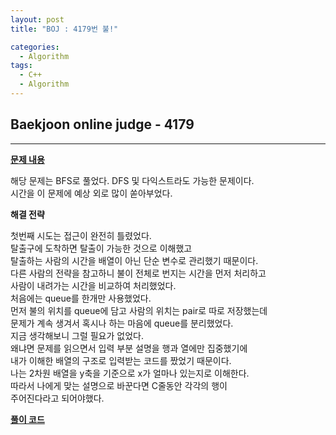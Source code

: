 ```yaml
---
layout: post
title: "BOJ : 4179번 불!"

categories:
  - Algorithm
tags:
  - C++
  - Algorithm
---
```


## Baekjoon online judge - 4179 
---    
 
[__문제 내용__](https://www.acmicpc.net/problem/4179)  
  
해당 문제는 BFS로 풀었다. DFS 및 다익스트라도 가능한 문제이다.  
시간을 이 문제에 예상 외로 많이 쏟아부었다.  
  
__해결 전략__  
  
첫번째 시도는 접근이 완전히 틀렸었다.  
탈출구에 도착하면 탈출이 가능한 것으로 이해했고  
탈출하는 사람의 시간을 배열이 아닌 단순 변수로 관리했기 때문이다.  
다른 사람의 전략을 참고하니 불이 전체로 번지는 시간을 먼저 처리하고  
사람이 내려가는 시간을 비교하여 처리했었다.  
처음에는 queue를 한개만 사용했었다.  
먼저 불의 위치를 queue에 담고 사람의 위치는 pair로 따로 저장했는데  
문제가 계속 생겨서 혹시나 하는 마음에 queue를 분리했었다.  
지금 생각해보니 그럴 필요가 없었다.  
왜냐면 문제를 읽으면서 입력 부분 설명을 행과 열에만 집중했기에  
내가 이해한 배열의 구조로 입력받는 코드를 짰었기 때문이다.  
나는 2차원 배열을 y축을 기준으로 x가 얼마나 있는지로 이해한다.  
따라서 나에게 맞는 설명으로 바꾼다면 C줄동안 각각의 행이  
주어진다라고 되어야했다.  
  
[__풀이 코드__](http://boj.kr/1e3482e1513748528432b135b3eb2835)




